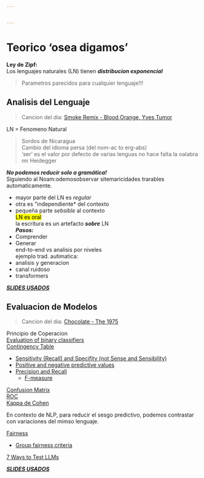 ```yaml
---


---
```


<h1 id="teorico-osea-digamos">Teorico ‘osea digamos’</h1>
<p><strong>Ley de Zipf:</strong><br>
Los lenguajes naturales (LN) tienen <em><strong>distribucion exponencial</strong></em></p>
<blockquote>
<p>Parametros parecidos para cualquier lenguaje!!!</p>
</blockquote>
<h2 id="analisis-del-lenguaje">Analisis del Lenguaje</h2>
<blockquote>
<p>Cancion del dia: <a href="https://open.spotify.com/intl-es/track/22Fvc0gkf7ZCNQEQ2Oxj6D?si=9a43ff5791a64cd9">Smoke Remix  - Blood Orange, Yves Tumor</a></p>
</blockquote>
<p>LN = Fenomeno Natural</p>
<blockquote>
<p>Sordos de Nicaragua<br>
Cambio del idioma persa (del nom-ac to erg-abs)<br>
‘ser’ es el valor por defecto de varias lenguas no hace falta la oalabra mr Heidegger</p>
</blockquote>
<p><em><strong>No podemos reducir solo a gramática!</strong></em><br>
Siguiendo al Noam:odemosobservar sitemaricidades trarables automaticamente.</p>
<ul>
<li>mayor parte del LN es <em>regular</em></li>
<li>otra es "independiente* del contexto</li>
<li>pequeña parte <em>sebsible</em> al contexto<br>
<mark>LN es oral</mark><br>
la escritura es un artefacto <em><strong>sobre</strong></em> LN<br>
<em><strong>Pasos:</strong></em></li>
<li>Comprender</li>
<li>Generar<br>
end-to-end vs analisis por niveles<br>
ejemplo trad. autimatica:</li>
<li>analisis y generacion</li>
<li>canal ruidoso</li>
<li>transformers</li>
</ul>
<p><a href="https://docs.google.com/presentation/d/1APyWCRzmQYnyPU1vHGfTF3TNrluGHepyFCV3JkVJBiQ/edit#slide=id.p"><em><strong>SLIDES USADOS</strong></em></a></p>
<h2 id="evaluacion-de-modelos">Evaluacion de Modelos</h2>
<blockquote>
<p>Cancion del dia: <a href="https://open.spotify.com/intl-es/track/4WiiRw2PHMNQE0ad6y6GdD?si=c42a4b6f2ea744a1">Chocolate - The 1975</a></p>
</blockquote>
<p>Principio de Coperacion<br>
<a href="https://en.wikipedia.org/wiki/Evaluation_of_binary_classifiers">Evaluation of binary classifiers</a><br>
<a href="https://en.wikipedia.org/wiki/Evaluation_of_binary_classifiers#Contingency_table">Contingency Table</a></p>
<ul>
<li><a href="https://en.wikipedia.org/wiki/Sensitivity_and_specificity">Sensitivity (Recall) and Specifity (not Sense and Sensibility)</a></li>
<li><a href="https://en.wikipedia.org/wiki/Positive_and_negative_predictive_values">Positive and negative predictive values</a></li>
<li><a href="https://en.wikipedia.org/wiki/Precision_and_recall">Precision and Recall</a>
<ul>
<li><a href="https://en.wikipedia.org/wiki/Precision_and_recall#F-measure">F-measure</a></li>
</ul>
</li>
</ul>
<p><a href="https://en.wikipedia.org/wiki/Confusion_matrix">Confusion Matrix</a><br>
<a href="https://en.wikipedia.org/wiki/Receiver_operating_characteristic#Basic_concept">ROC</a><br>
<a href="https://en.wikipedia.org/wiki/Cohen%27s_kappa">Kappa de Cohen</a></p>
<p>En contexto de NLP, para reducir el sesgo predictivo, podemos contrastar con variaciones del mimso lenguaje.</p>
<p><a href="https://en.wikipedia.org/wiki/Fairness_(machine_learning)#">Fairness</a></p>
<ul>
<li><a href="https://en.wikipedia.org/wiki/Fairness_(machine_learning)#Group_fairness_criteria">Group fairness criteria</a></li>
</ul>
<p><a href="https://nordicapis.com/7-ways-to-test-llms/?ref=dailydev">7 Ways to Test LLMs</a></p>
<p><a href="https://docs.google.com/presentation/d/10Zz1K8jx3Q5XOs78tlMGFfiTAKkfAXTTaea3KgDBQIk/edit#slide=id.gb0f795d4a0_0_20"><em><strong>SLIDES USADOS</strong></em></a></p>

